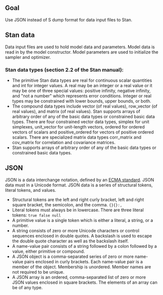 ## Goal

Use JSON instead of S dump format for data input files to Stan.

##  Stan data

Data input files are used to hold model data and parameters.
Model data is read in by the model constructor.
Model parameters are used to initialize the sampler and optimizer.

### Stan data types (section 2.2 of the Stan manual):

* The primitive Stan data types are real for continuous scalar quantities and int for integer values.  A real may be an integer or a real value or it may be one of three special values: positive infinity, negative infinity, and "not a number" which represents error conditions. Integer or real types may be constrained with lower bounds, upper bounds, or both.
* The compound data types include vector (of real values), row_vector (of real values), and matrix (of real values).  Stan supports arrays of arbitrary order of any of the basic data types or constrained basic data types.  There are four constrained vector data types, simplex for unit simplexes, unit_vector for unit-length vectors, ordered for ordered vectors of scalars and positive_ordered for vectors of positive ordered scalars. There are specialized matrix data types corr_matrix and cov_matrix for correlation and covariance matrices.
* Stan supports arrays of arbitrary order of any of the basic data types or constrained basic data types.

##  JSON

JSON is a data interchange notation, defined by an [ECMA standard](http://www.ecma-international.org/publications/files/ECMA-ST/ECMA-404.pdf).  JSON data must in a Unicode format.  JSON data is a series of structural tokens, literal tokens, and values.
* Structural tokens are the left and right curly bracket, left and right square bracket, the semicolon, and the comma.  `{}{}:,`
* Literal tokens must always be in lowercase.  There are three literal tokens: `true false null`
* A primitive value is a single token which is either a literal, a string, or a number.
* A string consists of zero or more Unicode characters or control sequences enclosed in double quotes.  A backslash is used to escape the double quote character as well as the backslash itself.
* A name-value pair consists of a string followed by a colon followed by a value, either primitive or compound.
* A JSON object is a comma-separated series of zero or more name-value pairs enclosed in curly brackets.  Each name-value pair is a member of the object.  Membership is unordered.  Member names are not required to be unique.
* A JSON array is an ordered, comma-separated list of zero or more JSON values enclosed in square brackets.  The elements of an array can be of any type.   
